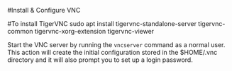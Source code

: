 #Install & Configure VNC

#To install TigerVNC
sudo apt install tigervnc-standalone-server tigervnc-common tigervnc-xorg-extension tigervnc-viewer

Start the VNC server by running the ```vncserver``` command as a normal user. This action will create the initial configuration stored in the $HOME/.vnc directory and it will also prompt you to set up a login password.

